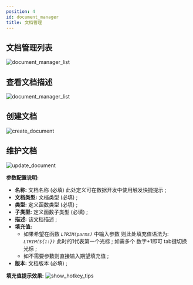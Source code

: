 ```yaml
---
position: 4
id: document_manager
title: 文档管理
---
```



## 文档管理列表

![document_manager_list](http://www.aiwenmo.com/dinky/docs/test/zczx01.jpg)

## 查看文档描述

![document_manager_list](http://www.aiwenmo.com/dinky/docs/test/zczx02.jpg)

## 创建文档

![create_document](http://www.aiwenmo.com/dinky/docs/test/zczx03.jpg)

## 维护文档

![update_document](http://www.aiwenmo.com/dinky/docs/test/zczx04.jpg)

**参数配置说明:**

- **名称:** 文档名称 (必填) 此处定义可在数据开发中使用触发快捷提示 ;
- **文档类型:** 文档类型 (必填) ;
- **类型:** 定义函数类型 (必填) ;
- **子类型:** 定义函数子类型 (必填) ;
- **描述:** 该文档描述  ;
- **填充值:**
  - 如果希望在函数 _`LTRIM(parms)`_ 中输入参数 则此处填充值语法为: _`LTRIM(${1:})`_  此时的1代表第一个光标 ; 如需多个 数字+1即可 tab键切换光标 ;
  - 如不需要参数则直接输入期望填充值 ;
- **版本:** 文档版本 (必填) ;

**填充值提示效果:**
![show_hotkey_tips](http://www.aiwenmo.com/dinky/docs/zh-CN/administrator_guide/register_center/document_manager/show_hotkey_tips.png)
